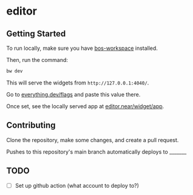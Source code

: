 # editor

## Getting Started

To run locally, make sure you have [bos-workspace](https://github.com/sekaiking/bos-workspace) installed.

Then, run the command:

```bash
bw dev
```

This will serve the widgets from `http://127.0.0.1:4040/`.

Go to [everything.dev/flags](https://everything.dev) and paste this value there.

Once set, see the locally served app at [editor.near/widget/app](https://everything.dev/editor.near/widget/app).


## Contributing

Clone the repository, make some changes, and create a pull request.

Pushes to this repository's main branch automatically deploys to _______


## TODO

- [ ] Set up github action (what account to deploy to?)